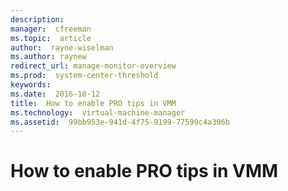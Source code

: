 ```yaml
---
description:  
manager:  cfreeman
ms.topic:  article
author:  rayne-wiselman
ms.author: raynew
redirect_url: manage-monitor-overview
ms.prod:  system-center-threshold
keywords:  
ms.date:  2016-10-12
title:  How to enable PRO tips in VMM
ms.technology:  virtual-machine-manager
ms.assetid:  99bb953e-941d-4f75-9199-77599c4a396b
---
```


# How to enable PRO tips in VMM
